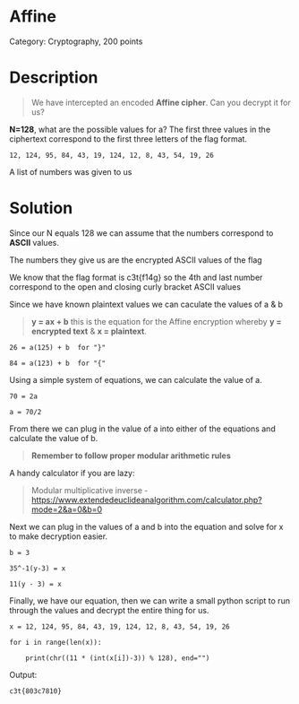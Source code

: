 # Affine

Category: Cryptography, 200 points

# Description

> We have intercepted an encoded **Affine cipher**. Can you decrypt it for us?

**N=128**, what are the possible values for a?
The first three values in the ciphertext correspond to the first three letters of the flag format.

`12, 124, 95, 84, 43, 19, 124, 12, 8, 43, 54, 19, 26`

A list of numbers was given to us

# Solution

Since our N equals 128 we can assume that the numbers correspond to **ASCII** values.

The numbers they give us are the encrypted ASCII values of the flag

We know that the flag format is c3t{f14g} so the 4th and last number correspond to the open and closing curly bracket ASCII values

Since we have known plaintext values we can caculate the values of a & b

> **y = ax + b** this is the equation for the Affine encryption whereby **y = encrypted text** & **x = plaintext**.

```
26 = a(125) + b  for "}"

84 = a(123) + b  for "{"
```

Using a simple system of equations, we can calculate the value of a.

```
70 = 2a

a = 70/2
```

From there we can plug in the value of a into either of the equations and calculate the value of b.

> **Remember to follow proper modular arithmetic rules**

A handy calculator if you are lazy:
> Modular multiplicative inverse - https://www.extendedeuclideanalgorithm.com/calculator.php?mode=2&a=0&b=0
 
Next we can plug in the values of a and b into the equation and solve for x to make decryption easier.

```
b = 3

35^-1(y-3) = x

11(y - 3) = x
```

Finally, we have our equation, then we can write a small python script to run through the values and decrypt the entire thing for us.

```
x = 12, 124, 95, 84, 43, 19, 124, 12, 8, 43, 54, 19, 26

for i in range(len(x)):

	print(chr((11 * (int(x[i])-3)) % 128), end="")
```

Output:

`c3t{803c7810}`






 

